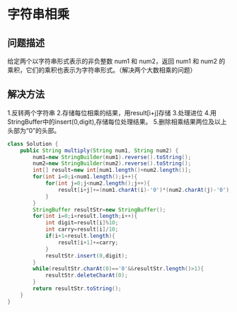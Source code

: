 # 字符串相乘
## 问题描述
给定两个以字符串形式表示的非负整数 num1 和 num2，返回 num1 和 num2 的乘积，它们的乘积也表示为字符串形式。（解决两个大数相乘的问题）
## 解决方法
  1.反转两个字符串
  2.存储每位相乘的结果，用result[i+j]存储
  3.处理进位
  4.用StringBuffer中的insert(0,digit),存储每位处理结果。
  5.删除相乘结果两位及以上头部为“0”的头部。
```java
class Solution {
    public String multiply(String num1, String num2) {
        num1=new StringBuilder(num1).reverse().toString();
        num2=new StringBuilder(num2).reverse().toString();
        int[] result=new int[num1.length()+num2.length()];
        for(int i=0;i<num1.length();i++){
            for(int j=0;j<num2.length();j++){
                result[i+j]+=(num1.charAt(i)-'0')*(num2.charAt(j)-'0');
            }
        }
        StringBuffer resultStr=new StringBuffer();
        for(int i=0;i<result.length;i++){
            int digit=result[i]%10;
            int carry=result[i]/10;
            if(i+1<result.length){
                result[i+1]+=carry;
            }
            resultStr.insert(0,digit);
        }
        while(resultStr.charAt(0)=='0'&&resultStr.length()>1){
            resultStr.deleteCharAt(0);
        }
        return resultStr.toString();
    }
}
```
